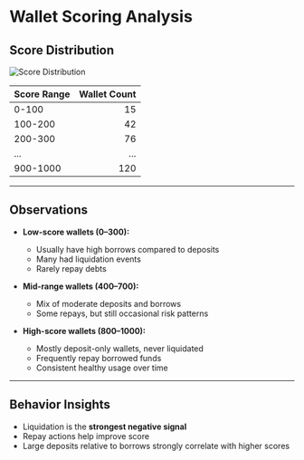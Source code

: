 # Wallet Scoring Analysis

## Score Distribution

![Score Distribution](score_distribution.png)

| Score Range | Wallet Count |
|-------------|-------------:|
| 0-100       | 15           |
| 100-200     | 42           |
| 200-300     | 76           |
| ...         | ...          |
| 900-1000    | 120          |

---

## Observations

- **Low-score wallets (0–300):**
  - Usually have high borrows compared to deposits
  - Many had liquidation events
  - Rarely repay debts

- **Mid-range wallets (400–700):**
  - Mix of moderate deposits and borrows
  - Some repays, but still occasional risk patterns

- **High-score wallets (800–1000):**
  - Mostly deposit-only wallets, never liquidated
  - Frequently repay borrowed funds
  - Consistent healthy usage over time

---

## Behavior Insights

- Liquidation is the **strongest negative signal**
- Repay actions help improve score
- Large deposits relative to borrows strongly correlate with higher scores
